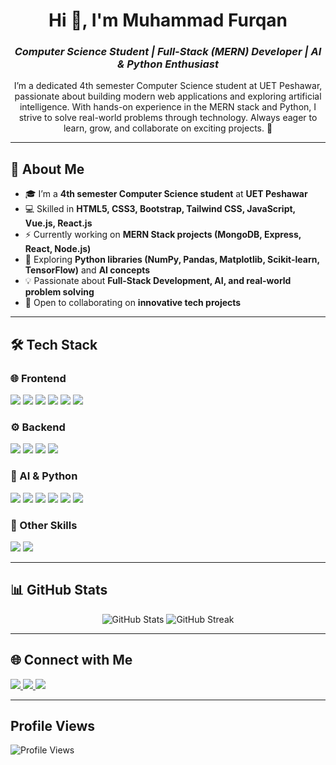 <!-- Profile Header -->
<!--
**furqan934/furqan934** is a ✨ _special_ ✨ repository because its `README.md` (this file) appears on your GitHub profile.

Here are some ideas to get you started:

- 🔭 I’m currently working on ...
- 🌱 I’m currently learning ...
- 👯 I’m looking to collaborate on ...
- 🤔 I’m looking for help with ...
- 💬 Ask me about ...
- 📫 How to reach me: ...
- 😄 Pronouns: ...
- ⚡ Fun fact: ...
-->
 <h1 align="center">Hi 👋, I'm Muhammad Furqan</h1>
<h3 align="center"><i>Computer Science Student | Full-Stack (MERN) Developer | AI & Python Enthusiast</i></h3>


<!-- Short Intro -->
<p align="center">
I’m a dedicated 4th semester Computer Science student at UET Peshawar, passionate about building modern web applications and exploring artificial intelligence.  
With hands-on experience in the MERN stack and Python, I strive to solve real-world problems through technology.  
Always eager to learn, grow, and collaborate on exciting projects. 🚀  
</p>

---

<!-- About Me -->
## 🚀 About Me
- 🎓 I’m a **4th semester Computer Science student** at **UET Peshawar**  
- 💻 Skilled in **HTML5, CSS3, Bootstrap, Tailwind CSS, JavaScript, Vue.js, React.js**  
- ⚡ Currently working on **MERN Stack projects (MongoDB, Express, React, Node.js)**  
- 🤖 Exploring **Python libraries (NumPy, Pandas, Matplotlib, Scikit-learn, TensorFlow)** and **AI concepts**  
- 💡 Passionate about **Full-Stack Development, AI, and real-world problem solving**  
- 🤝 Open to collaborating on **innovative tech projects**  

---

<!-- Tech Stack -->
## 🛠️ Tech Stack

### 🌐 Frontend
<p>
  <img src="https://img.shields.io/badge/HTML5-E34F26?style=for-the-badge&logo=html5&logoColor=white" />
  <img src="https://img.shields.io/badge/CSS3-1572B6?style=for-the-badge&logo=css3&logoColor=white" />
  <img src="https://img.shields.io/badge/Bootstrap-7952B3?style=for-the-badge&logo=bootstrap&logoColor=white" />
  <img src="https://img.shields.io/badge/Tailwind_CSS-06B6D4?style=for-the-badge&logo=tailwindcss&logoColor=white" />
  <img src="https://img.shields.io/badge/JavaScript-F7DF1E?style=for-the-badge&logo=javascript&logoColor=black" />
  <img src="https://img.shields.io/badge/React-20232A?style=for-the-badge&logo=react&logoColor=61DAFB" />
</p>

### ⚙️ Backend
<p>
  <img src="https://img.shields.io/badge/Node.js-339933?style=for-the-badge&logo=node.js&logoColor=white" />
  <img src="https://img.shields.io/badge/Express.js-000000?style=for-the-badge&logo=express&logoColor=white" />
  <img src="https://img.shields.io/badge/MongoDB-4EA94B?style=for-the-badge&logo=mongodb&logoColor=white" />
  <img src="https://img.shields.io/badge/MySQL-4479A1?style=for-the-badge&logo=mysql&logoColor=white" />
</p>

### 🤖 AI & Python
<p>
  <img src="https://img.shields.io/badge/Python-3776AB?style=for-the-badge&logo=python&logoColor=white" />
  <img src="https://img.shields.io/badge/Numpy-013243?style=for-the-badge&logo=numpy&logoColor=white" />
  <img src="https://img.shields.io/badge/Pandas-150458?style=for-the-badge&logo=pandas&logoColor=white" />
  <img src="https://img.shields.io/badge/Matplotlib-11557c?style=for-the-badge&logo=plotly&logoColor=white" />
  <img src="https://img.shields.io/badge/Scikit--Learn-F7931E?style=for-the-badge&logo=scikit-learn&logoColor=white" />
  <img src="https://img.shields.io/badge/TensorFlow-FF6F00?style=for-the-badge&logo=tensorflow&logoColor=white" />
</p>

### 🔧 Other Skills
<p>
  <img src="https://img.shields.io/badge/C++-00599C?style=for-the-badge&logo=cplusplus&logoColor=white" />
  <img src="https://img.shields.io/badge/Java-ED8B00?style=for-the-badge&logo=openjdk&logoColor=white" />
</p>

---

<!-- GitHub Stats -->
## 📊 GitHub Stats
<p align="center">
  <img src="https://github-readme-stats.vercel.app/api?username=furqan934&show_icons=true&theme=tokyonight" alt="GitHub Stats" />
 <img src="https://streak-stats.demolab.com?user=furqan934&theme=tokyonight&v=1" alt="GitHub Streak" />

</p>

---

<!-- Connect -->
## 🌐 Connect with Me
<p align="left">
  <a href="https://www.linkedin.com/in/muhammad-furqan-570997320/" target="_blank">
    <img src="https://img.shields.io/badge/LinkedIn-0077B5?style=for-the-badge&logo=linkedin&logoColor=white"/>
  </a>
  <a href="furqanmf234@gmail.com">
    <img src="https://img.shields.io/badge/Gmail-D14836?style=for-the-badge&logo=gmail&logoColor=white"/>
  </a>
  <a href="https://github.com/furqan934" target="_blank">
    <img src="https://img.shields.io/badge/GitHub-100000?style=for-the-badge&logo=github&logoColor=white"/>
  </a>
</p>

---

## Profile Views

<p align="left">
  <img src="https://komarev.com/ghpvc/?username=furqan934&color=blue" alt="Profile Views" />
</p>
